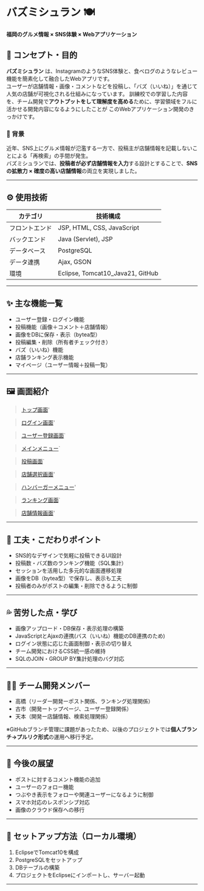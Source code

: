 # バズミシュラン 🍽️

**福岡のグルメ情報 × SNS体験 × Webアプリケーション**

## 📌 コンセプト・目的

**バズミシュラン** は、InstagramのようなSNS体験と、食べログのようなレビュー機能を簡素化して融合したWebアプリです。  
ユーザーが店舗情報・画像・コメントなどを投稿し、「バズ（いいね）」を通じて人気の店舗が可視化される仕組みになっています。
訓練校での学習した内容を、チーム開発で**アウトプットをして理解度を高める**ために、学習領域をフルに活かせる開発内容になるようにしたことが
このWebアプリケーション開発のきっかけです。

### 🎯 背景
近年、SNS上にグルメ情報が氾濫する一方で、投稿主が店舗情報を記載しないことによる「再検索」の手間が発生。  
バズミシュランでは、**投稿者が必ず店舗情報を入力**する設計とすることで、**SNSの拡散力 × 確度の高い店舗情報**の両立を実現しました。

---

## ⚙️ 使用技術

| カテゴリ       | 技術構成                        |
|----------------|----------------------------------|
| フロントエンド | JSP, HTML, CSS, JavaScript       |
| バックエンド   | Java (Servlet), JSP              |
| データベース   | PostgreSQL                       |
| データ連携     | Ajax, GSON                       |
| 環境           | Eclipse, Tomcat10_Java21, GitHub |

---

## ✨ 主な機能一覧

- ユーザー登録・ログイン機能
- 投稿機能（画像＋コメント＋店舗情報）
- 画像をDBに保存・表示（bytea型）
- 投稿編集・削除（所有者チェック付き）
- バズ（いいね）機能
- 店舗ランキング表示機能
- マイページ（ユーザー情報＋投稿一覧）

---

## 🖼️ 画面紹介
>[トップ画面](screenshots/toppage.png)'

>[ログイン画面](screenshots/login.png)'

>[ユーザー登録画面](screenshots/register.png)`

>[メインメニュー](screenshots/mainmenu.png)`

>[投稿画面](screenshots/post.png)`

>[店舗選択画面](screenshots/selectShop.png)'

>[ハンバーガーメニュー](screenshots/open.png)'

>[ランキング画面](screenshots/ranking.png)`

>[店舗情報画面](screenshots/shopinfo.png)'
---

## 🔧 工夫・こだわりポイント

- SNS的なデザインで気軽に投稿できるUI設計
- 投稿数・バズ数のランキング機能（SQL集計）
- セッションを活用した多元的な画面遷移処理
- 画像をDB（bytea型）で保存し、表示も工夫
- 投稿者のみがポストの編集・削除できるように制御

---

## 💦 苦労した点・学び

- 画像アップロード・DB保存・表示処理の構築
- JavaScriptとAjaxの連携(バス（いいね）機能のDB連携のため)
- ログイン状態に応じた画面制御・表示の切り替え
- チーム開発におけるCSS統一感の維持
- SQLのJOIN・GROUP BY集計処理のバグ対応

---

## 🧑‍💻 チーム開発メンバー

- 高橋（リーダー開発ーポスト関係、ランキング処理関係）
- 古市（開発ートップページ、ユーザー登録関係）
- 天本（開発ー店舗情報、検索処理関係）

※GitHubブランチ管理に課題があったため、以後のプロジェクトでは**個人ブランチ→プルリク形式**の運用へ移行予定。

---

## 🏁 今後の展望

- ポストに対するコメント機能の追加
- ユーザーのフォロー機能
- つぶやき表示をフォローや関連ユーザーになるように制御
- スマホ対応のレスポンシブ対応
- 画像のクラウド保存への移行

---

## 📂 セットアップ方法（ローカル環境）

1. EclipseでTomcat10を構成
2. PostgreSQLをセットアップ
3. DBテーブルの構築
4. プロジェクトをEclipseにインポートし、サーバー起動

---
